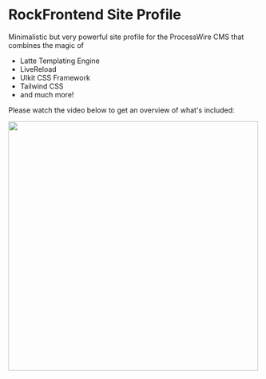 # RockFrontend Site Profile

Minimalistic but very powerful site profile for the ProcessWire CMS that combines the magic of

- Latte Templating Engine
- LiveReload
- UIkit CSS Framework
- Tailwind CSS
- and much more!

Please watch the video below to get an overview of what's included:

<a href='https://youtu.be/w1RgUlN0AuY'><img src=https://i.imgur.com/UjqnQb7.png width=500></a>
